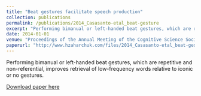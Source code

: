 ```yaml
---
title: "Beat gestures facilitate speech production"
collection: publications
permalink: /publications/2014_Casasanto-etal_beat-gesture
excerpt: "Performing bimanual or left-handed beat gestures, which are repetitive and non-referential, improves retrieval of low-frequency words relative to iconic gestures or no gesture."
date: 2014-01-01
venue: "Proceedings of the Annual Meeting of the Cognitive Science Society"
paperurl: "http://www.hzaharchuk.com/files/2014_Casasanto-etal_beat-gesture.pdf"
---
```


Performing bimanual or left-handed beat gestures, which are repetitive and non-referential, improves retrieval of low-frequency words relative to iconic or no gestures.

[Download paper here](http://www.hzaharchuk.com/files/2014_Casasanto-etal_beat-gesture.pdf)